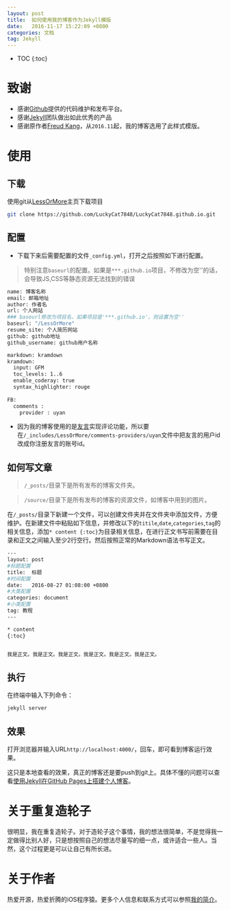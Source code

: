 ```yaml
---
layout: post
title:  如何使用我的博客作为Jekyll模版
date:   2016-11-17 15:22:09 +0800
categories: 文档
tag: Jekyll
---
```



* TOC
{:toc}




致谢
====================================
+ 感谢[Github](https://github.com/)提供的代码维护和发布平台。
+ 感谢[Jekyll](https://jekyllrb.com/)团队做出如此优秀的产品
+ 感谢原作者[Freud Kang](https://github.com/luoyan35714/LessOrMore)，从`2016.11`起，我的博客选用了此样式模版。


使用
====================================

下载
------------------------------------

使用git从[LessOrMore](https://github.com/LuckyCat7848/LuckyCat7848.github.io)主页下载项目

``` bash
git clone https://github.com/LuckyCat7848/LuckyCat7848.github.io.git
```

配置
------------------------------------

- 下载下来后需要配置的文件`_config.yml`，打开之后按照如下进行配置。

> 特别注意`baseurl`的配置。如果是`***.github.io`项目，不修改为空''的话，会导致JS,CSS等静态资源无法找到的错误

``` bash
name: 博客名称
email: 邮箱地址
author: 作者名
url: 个人网站
### baseurl修改为项目名，如果项目是'***.github.io'，则设置为空''
baseurl: "/LessOrMore"
resume_site: 个人简历网站
github: github地址
github_username: github用户名称

markdown: kramdown
kramdown:
  input: GFM
  toc_levels: 1..6
  enable_coderay: true
  syntax_highlighter: rouge
  
FB:
  comments :
    provider : uyan 
```

- 因为我的博客使用的是[友言](http://www.uyan.cc/)实现评论功能，所以要在`/_includes/LessOrMore/comments-providers/uyan`文件中把友言的用户id改成你注册友言的账号id。


如何写文章
------------------------------------

>`/_posts/`目录下是所有发布的博客文件夹。

>`/source/`目录下是所有发布的博客的资源文件，如博客中用到的图片。

在`/_posts/`目录下新建一个文件，可以创建文件夹并在文件夹中添加文件，方便维护。在新建文件中粘贴如下信息，并修改以下的`titile`,`date`,`categories`,`tag`的相关信息，添加`* content {:toc}`为目录相关信息，在进行正文书写前需要在目录和正文之间输入至少2行空行。然后按照正常的Markdown语法书写正文。

``` bash
---
layout: post
#标题配置
title:  标题
#时间配置
date:   2016-08-27 01:08:00 +0800
#大类配置
categories: document
#小类配置
tag: 教程
---

* content
{:toc}


我是正文。我是正文。我是正文。我是正文。我是正文。我是正文。
```

执行
------------------------------------

在终端中输入下列命令：

``` bash
jekyll server
```

效果
------------------------------------
打开浏览器并输入URL`http://localhost:4000/`，回车，即可看到博客运行效果。

这只是本地查看的效果，真正的博客还是要push到git上。具体不懂的问题可以查看[使用Jekyll在GitHub Pages上搭建个人博客](http://luckycathome.com/2016/11/15/%E4%BD%BF%E7%94%A8Jekyll%E5%9C%A8GitHub-Pages%E4%B8%8A%E6%90%AD%E5%BB%BA%E4%B8%AA%E4%BA%BA%E5%8D%9A%E5%AE%A2/)。


关于重复造轮子
====================================

很明显，我在重复造轮子。对于造轮子这个事情，我的想法很简单，不是觉得我一定做得比别人好，只是想按照自己的想法尽量写的细一点，或许适合一些人。当然，这个过程更是可以让自己有所长进。

关于作者
====================================

热爱开源，热爱折腾的iOS程序猿。更多个人信息和联系方式可以参照[我的简介](http://www.LuckyCatHome.com/Resume.io/)。

